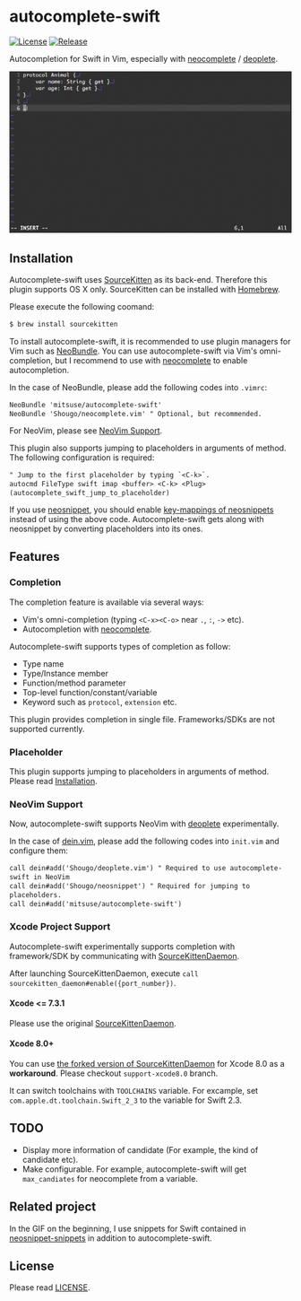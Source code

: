 # autocomplete-swift

[![License][license-badge]][license]
[![Release][release-badge]][release]

Autocompletion for Swift in Vim, especially with [neocomplete][github-neocomplete] / [deoplete][github-deoplete].

![completion-gif](/_images/completion.gif)


## Installation

Autocomplete-swift uses [SourceKitten][github-sourcekitten] as its back-end.
Therefore this plugin supports OS X only.
SourceKitten can be installed with [Homebrew][github-homebrew].

Please execute the following coomand:

```bash
$ brew install sourcekitten
```

To install autocomplete-swift,
it is recommended to use plugin managers for Vim such as [NeoBundle][github-neobundle].
You can use autocomplete-swift via Vim's omni-completion,
but I recommend to use with [neocomplete][github-neocomplete] to enable autocompletion.

In the case of NeoBundle, please add the following codes into `.vimrc`:

```vim
NeoBundle 'mitsuse/autocomplete-swift'
NeoBundle 'Shougo/neocomplete.vim' " Optional, but recommended.
```

For NeoVim, please see [NeoVim Support](#neovim-support).

This plugin also supports jumping to placeholders in arguments of method.
The following configuration is required:

```vim
" Jump to the first placeholder by typing `<C-k>`.
autocmd FileType swift imap <buffer> <C-k> <Plug>(autocomplete_swift_jump_to_placeholder)
```

If you use [neosnippet][github-neosnippet],
you should enable [key-mappings of neosnippets][github-neosnippet-config] instead of using the above code.
Autocomplete-swift gets along with neosnippet by converting placeholders into its ones.


## Features

### Completion

The completion feature is available via several ways:

- Vim's omni-completion (typing `<C-x><C-o>` near `.`, `:`, `->` etc).
- Autocompletion with [neocomplete][github-neocomplete].

Autocomplete-swift supports types of completion as follow:

- Type name
- Type/Instance member
- Function/method parameter
- Top-level function/constant/variable
- Keyword such as `protocol`, `extension` etc.

This plugin provides completion in single file.
Frameworks/SDKs are not supported currently.


### Placeholder

This plugin supports jumping to placeholders in arguments of method.
Please read [Installation](#installation).


### NeoVim Support

Now, autocomplete-swift supports NeoVim with [deoplete][github-deoplete] experimentally.

In the case of [dein.vim][github-dein], please add the following codes into `init.vim` and configure them:

```vim
call dein#add('Shougo/deoplete.vim') " Required to use autocomplete-swift in NeoVim
call dein#add('Shougo/neosnippet') " Required for jumping to placeholders.
call dein#add('mitsuse/autocomplete-swift')
```


### Xcode Project Support

Autocomplete-swift experimentally supports completion with framework/SDK
by communicating with [SourceKittenDaemon][github-sourcekittendaemon].

After launching SourceKittenDaemon, execute `call sourcekitten_daemon#enable({port_number})`.


#### Xcode <= 7.3.1

Please use the original [SourceKittenDaemon][github-sourcekittendaemon].


#### Xcode 8.0+

You can use [the forked version of SourceKittenDaemon][github-mitsuse/sourcekittendaemon] for Xcode 8.0 as a **workaround**.
Please checkout `support-xcode8.0` branch.

It can switch toolchains with `TOOLCHAINS` variable.
For excample, set `com.apple.dt.toolchain.Swift_2_3` to the variable for Swift 2.3.


## TODO

- Display more information of candidate (For example, the kind of candidate etc).
- Make configurable. For example, autocomplete-swift will get `max_candiates` for neocomplete from a variable.


## Related project

In the GIF on the beginning,
I use snippets for Swift contained in [neosnippet-snippets][github-neosnippet-snippets]
in addition to autocomplete-swift.


## License

Please read [LICENSE][license].

[license-badge]: https://img.shields.io/badge/license-MIT-yellowgreen.svg?style=flat-square
[license]: LICENSE
[release-badge]: https://img.shields.io/github/tag/mitsuse/neocomplete-swift.svg?style=flat-square
[release]: https://github.com/mitsuse/neocomplete-swift/releases
[github-sourcekitten]: https://github.com/jpsim/SourceKitten
[github-sourcekittendaemon]: https://github.com/terhechte/SourceKittenDaemon
[github-mitsuse/sourcekittendaemon]: https://github.com/mitsuse/SourceKittenDaemon/tree/support-xcode8.0
[github-homebrew]: https://github.com/Homebrew/homebrew
[github-neobundle]: https://github.com/Shougo/neobundle.vim
[github-neocomplete]: https://github.com/Shougo/neocomplete.vim
[github-neosnippet]: https://github.com/Shougo/neosnippet.vim
[github-neosnippet-config]: https://github.com/Shougo/neosnippet.vim#configuration
[github-neosnippet-snippets]: https://github.com/Shougo/neosnippet-snippets
[github-deoplete]: https://github.com/Shougo/deoplete.nvim
[github-dein]: https://github.com/Shougo/dein.vim
[web-neovim]: https://neovim.io/
